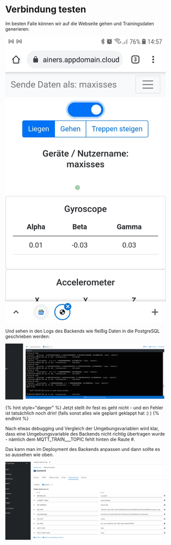 # Verbindung testen

Im besten Falle können wir auf die Webseite gehen und Trainingsdaten generieren:

![](../../../../.gitbook/assets/image%20%2833%29.png)

Und sehen in den Logs des Backends wie fleißig Daten in die PostgreSQL geschrieben werden:

![](../../../../.gitbook/assets/image%20%2823%29.png)

{% hint style="danger" %}
Jetzt stellt ihr fest es geht nicht - und ein Fehler ist tatsächlich noch drin! \(falls sonst alles wie geplant geklappt hat :\) \)
{% endhint %}

Nach etwas debugging und Vergleich der Umgebungsvariablen wird klar, dass eine Umgebungsvariable des Backends nicht richtig übertragen wurde - nämlich dem MQTT\_TRAIN_\__TOPIC fehlt hinten die Raute \#.

Das kann man im Deployment des Backends anpassen und dann sollte es so aussehen wie oben.

![](../../../../.gitbook/assets/image%20%2814%29.png)

